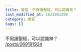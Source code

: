 ```yaml
---
title: 複習：不用讀聖經，可以認識神？
last_modified_at: 1621861200
category: 複習
tags: []
---
```


<p>不用讀聖經，可以認識神？<br>
<a href="/posts/269191924" target="_blank">/posts/269191924</a></p>

<p>&nbsp;</p>

